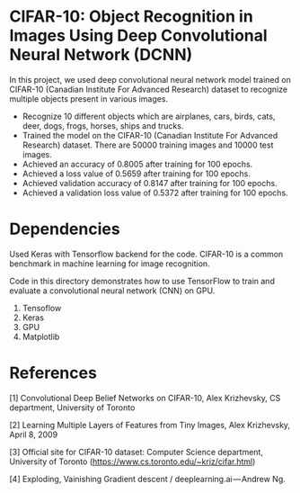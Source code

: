 # CIFAR-10: Object Recognition in Images Using Deep Convolutional Neural Network (DCNN)

In this project, we used deep convolutional neural network model trained on CIFAR-10 (Canadian Institute For Advanced Research) dataset to recognize multiple objects present in various images.

- Recognize 10 different objects which are airplanes, cars, birds, cats, deer, dogs, frogs, horses, ships and trucks.
- Trained the model on the CIFAR-10 (Canadian Institute For Advanced Research) dataset. There are 50000 training images and 10000 test
  images.
- Achieved an accuracy of 0.8005 after training for 100 epochs.
- Achieved a loss value of 0.5659 after training for 100 epochs.
- Achieved validation accuracy of 0.8147 after training for 100 epochs.
- Achieved a validation loss value of 0.5372 after training for 100 epochs.

# Dependencies

Used Keras with Tensorflow backend for the code.
CIFAR-10 is a common benchmark in machine learning for image recognition.

Code in this directory demonstrates how to use TensorFlow to train and evaluate a convolutional neural network (CNN) on GPU. 

1) Tensoflow
2) Keras
3) GPU
4) Matplotlib

# References

 [1] Convolutional Deep Belief Networks on CIFAR-10, Alex Krizhevsky, CS department, University of Toronto

 [2] Learning Multiple Layers of Features from Tiny Images, Alex Krizhevsky, April 8, 2009 
 
 [3] Official site for CIFAR-10 dataset: Computer Science department, University of Toronto (https://www.cs.toronto.edu/~kriz/cifar.html)
 
 [4] Exploding, Vainishing Gradient descent / deeplearning.ai — Andrew Ng.
 
